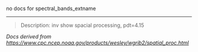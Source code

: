 no docs for spectral_bands_extname

----

>Description: inv          show spacial processing, pdt=4.15

_Docs derived from <https://www.cpc.ncep.noaa.gov/products/wesley/wgrib2/spatial_proc.html>_